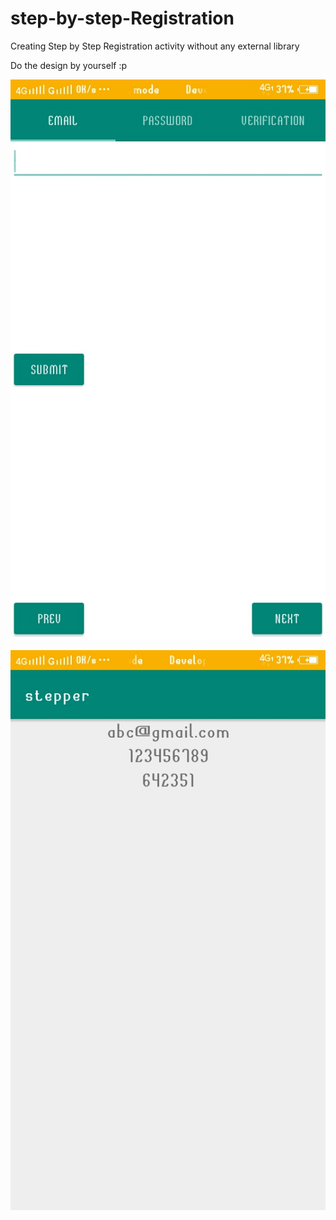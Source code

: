 # step-by-step-Registration
Creating Step by Step Registration activity without any external library

Do the design by yourself :p


![alt text](https://github.com/parkouronit/step-by-step-Registration/blob/master/Screenshot_20181127_120643.jpg)

![alt text](https://github.com/parkouronit/step-by-step-Registration/blob/master/Screenshot_20181127_120638.jpg)

